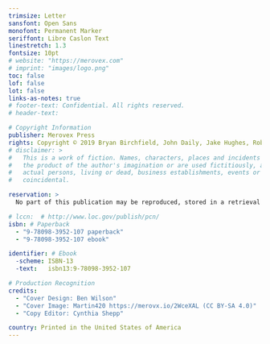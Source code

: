 ```yaml
---
trimsize: Letter
sansfont: Open Sans
monofont: Permanent Marker
seriffont: Libre Caslon Text
linestretch: 1.3
fontsize: 10pt
# website: "https://merovex.com"
# imprint: "images/logo.png"
toc: false
lof: false
lot: false
links-as-notes: true
# footer-text: Confidential. All rights reserved.
# header-text:

# Copyright Information
publisher: Merovex Press
rights: Copyright © 2019 Bryan Birchfield, John Daily, Jake Hughes, Robert Koprowski, Ben Wilson
# disclaimer: >
#   This is a work of fiction. Names, characters, places and incidents are either
#   the product of the author's imagination or are used fictitiously, and any resemblance to
#   actual persons, living or dead, business establishments, events or locales is entirely
#   coincidental.

reservation: >
  No part of this publication may be reproduced, stored in a retrieval system, posted on the Internet, or transmitted, in any form or by any means, electronic, mechanical, photocopying, recording, or otherwise, without prior written permission from the authors. The only exception is by a reviewer, who may quote short excerpts in a review.

# lccn:  # http://www.loc.gov/publish/pcn/
isbn: # Paperback
  - "9-78098-3952-107 paperback"
  - "9-78098-3952-107 ebook"

identifier: # Ebook
  -scheme: ISBN-13
  -text:   isbn13:9-78098-3952-107

# Production Recognition
credits:
  - "Cover Design: Ben Wilson"
  - "Cover Image: Martin420 https://merovx.io/2WceXAL (CC BY-SA 4.0)"
  - "Copy Editor: Cynthia Shepp"

country: Printed in the United States of America
---
```

